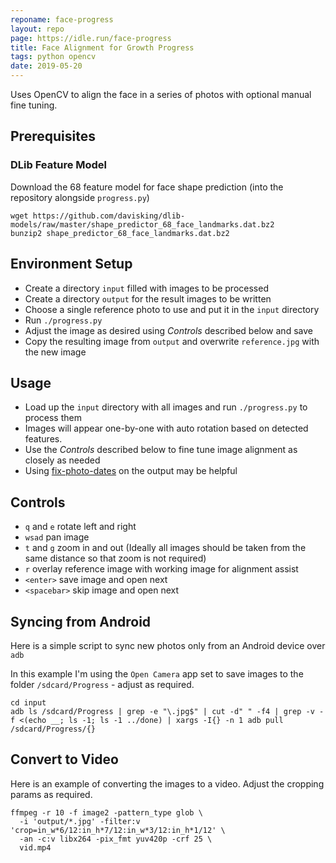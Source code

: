 ```yaml
---
reponame: face-progress
layout: repo
page: https://idle.run/face-progress
title: Face Alignment for Growth Progress
tags: python opencv
date: 2019-05-20
---
```


Uses OpenCV to align the face in a series of photos with optional manual fine tuning.

## Prerequisites

### DLib Feature Model

Download the 68 feature model for face shape prediction (into the repository alongside `progress.py`)

```
wget https://github.com/davisking/dlib-models/raw/master/shape_predictor_68_face_landmarks.dat.bz2
bunzip2 shape_predictor_68_face_landmarks.dat.bz2
```


## Environment Setup

* Create a directory `input` filled with images to be processed
* Create a directory `output` for the result images to be written
* Choose a single reference photo to use and put it in the `input` directory
* Run `./progress.py`
* Adjust the image as desired using *Controls* described below and save
* Copy the resulting image from `output` and overwrite `reference.jpg` with the new image


## Usage

* Load up the `input` directory with all images and run `./progress.py` to process them
* Images will appear one-by-one with auto rotation based on detected features.
* Use the *Controls* described below to fine tune image alignment as closely as needed
* Using [fix-photo-dates](https://idle.run/fix-photo-dates) on the output may be helpful


## Controls

* `q` and `e` rotate left and right
* `wsad` pan image
* `t` and `g` zoom in and out (Ideally all images should be taken from the same distance so that zoom is not required)
* `r` overlay reference image with working image for alignment assist
* `<enter>` save image and open next
* `<spacebar>` skip image and open next
  

## Syncing from Android

Here is a simple script to sync new photos only from an Android device over `adb`

In this example I'm using the `Open Camera` app set to save images to the folder `/sdcard/Progress` - adjust as required.

```
cd input
adb ls /sdcard/Progress | grep -e "\.jpg$" | cut -d" " -f4 | grep -v -f <(echo __; ls -1; ls -1 ../done) | xargs -I{} -n 1 adb pull /sdcard/Progress/{}
```

## Convert to Video

Here is an example of converting the images to a video. Adjust the cropping params as required.

```
ffmpeg -r 10 -f image2 -pattern_type glob \
  -i 'output/*.jpg' -filter:v 'crop=in_w*6/12:in_h*7/12:in_w*3/12:in_h*1/12' \
  -an -c:v libx264 -pix_fmt yuv420p -crf 25 \
  vid.mp4
```
